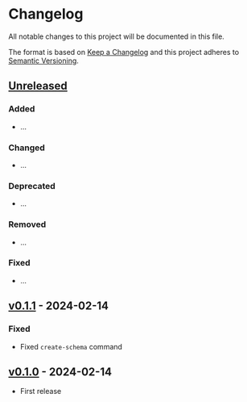 # Changelog

All notable changes to this project will be documented in this file.

The format is based on [Keep a Changelog](http://keepachangelog.com/en/1.0.0/)
and this project adheres to [Semantic Versioning](http://semver.org/spec/v2.0.0.html).

## [Unreleased]

### Added

- ...

### Changed

- ...

### Deprecated

- ...

### Removed

- ...

### Fixed

- ...

## [v0.1.1] - 2024-02-14

### Fixed

- Fixed `create-schema` command

## [v0.1.0] - 2024-02-14

- First release

[Unreleased]: <https://github.com/radiantearth/stac-spec/compare/v0.1.1...main>
[v0.1.1]: <https://github.com/radiantearth/stac-spec/compare/v0.1.0...v0.1.1>
[v0.1.0]: <https://github.com/radiantearth/stac-spec/tree/v0.1.0>
